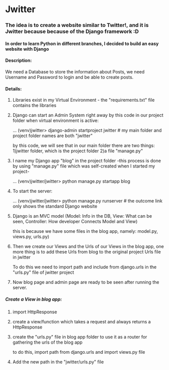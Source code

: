 # Jwitter
### The idea is to create a website similar to Twitter!, and it is Jwitter because because of the Django framework :D
#### In order to learn Python in different branches, I decided to build an easy website with Django 

#### Description:
We need a Database to store the information about Posts, we need Username and Password to login and be able to create posts.

#### Details: 
1. Libraries exist in my Virtual Environment - the "requirements.txt" file contains the libraries
2. Django can start an Admin System right away by this code in our project folder when virtual environment is active:

   ... (venv)jwitter> django-admin startproject jwitter  # my main folder and project folder names are both "jwitter"
   
   by this code, we will see that in our main folder there are two things: 1)jwitter folder, which is the project folder  2)a file "manage.py"
   
3. I name my Django app "blog" in the project folder -this process is done by using "manage.py" file which was self-created when I started my project-
   
   ... (venv)jwitter/jwitter> python manage.py startapp blog
   
4. To start the server:
   
   ... (venv)jwitter/jwitter> python manage.py runserver  # the outcome link only shows the standard Django website
   
5. Django is an MVC model (Model: Info in the DB, View: What can be seen, Controller: How developer Connects Model and View)
   
   this is because we have some files in the blog app, namely: model.py, views.py, urls.py)
   
6. Then we create our Views and the Urls of our Views in the blog app, one more thing is to add these Urls from blog to the original project Urls file in jwitter

    To do this we need to import path and include from django.urls in the "urls.py" file of jwitter project

7. Now blog page and admin page are ready to be seen after running the server.

##### Create a View in blog app:
1. import HttpResponse

2. create a view/function which takes a request and always returns a HttpResponse

3. create the "urls.py" file in blog app folder to use it as a router for gathering the urls of the blog app

   to do this, import path from django.urls and import views.py file

4. Add the new path in the "jwitter/urls.py" file







